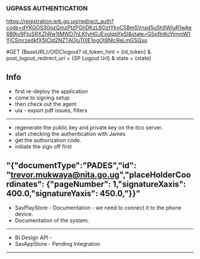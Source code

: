 ### UGPASS AUTHENTICATION

https://registration.erb.go.ug/redirect_auth?code=dYKGOS30qzQmzPtzPGhDKzL6OztYkyC5BmSVnxd5u5h9WIuR1wAe6B9jv9FtuSRXZhRw1tMWD7nLKfyHGJExoIqpYpSI&state=G5pflnKcYimmW1YjCSmrzedkfX5ICId2NZTAOluT0IE1ogOt8NlcReLmGSQxu


#GET {BaseURL}/OIDClogout? id_token_hint = {id_token} & post_logout_redirect_uri = {SP Logout Url} & state = {state}


## Info
- first re-deploy the application 
- come to signing setup 
- then check out the agent 
- uia - export pdf issues, filters
--------------------------------------------------------------
- regenerate the public key and private key on the itco server.
- start checking the authentication with James
- get the authorization code.
- initiate the sign off first

"{"documentType":"PADES","id": "trevor.mukwaya@nita.go.ug","placeHolderCoordinates": {"pageNumber": 1,"signatureXaxis": 400.0,"signatureYaxis": 450.0,"}}"
---------------------------------------------------------
-  SavPlayStore - Documentation - we need to connect it to the phone device.
-  Documentation of the system.
-------------------------------------
- BI Design API -
- SavAppStore - Pending Integration
-------------------------------------

